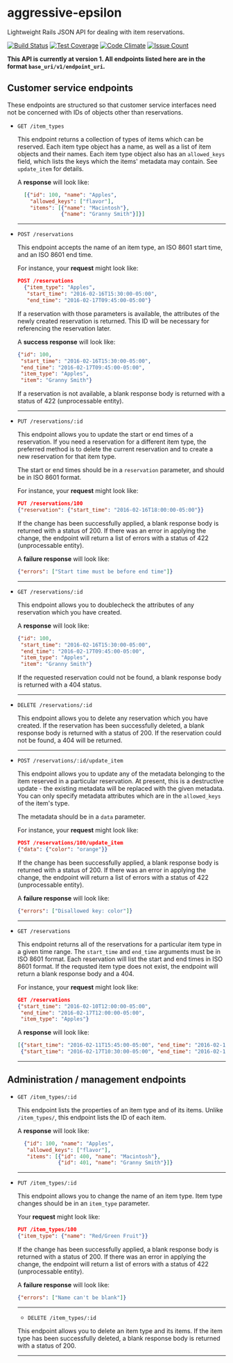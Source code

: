 # aggressive-epsilon

Lightweight Rails JSON API for dealing with item reservations.

[![Build Status](https://travis-ci.org/umts/aggressive-epsilon.svg?branch=master)](https://travis-ci.org/umts/aggressive-epsilon)
[![Test Coverage](https://codeclimate.com/github/umts/aggressive-epsilon/badges/coverage.svg)](https://codeclimate.com/github/umts/aggressive-epsilon/coverage)
[![Code Climate](https://codeclimate.com/github/umts/aggressive-epsilon/badges/gpa.svg)](https://codeclimate.com/github/umts/aggressive-epsilon)
[![Issue Count](https://codeclimate.com/github/umts/aggressive-epsilon/badges/issue_count.svg)](https://codeclimate.com/github/umts/aggressive-epsilon)

**This API is currently at version 1. All endpoints listed here are in the format `base_uri/v1/endpoint_uri`.**

## Customer service endpoints

These endpoints are structured so that customer service interfaces need not be concerned with IDs of objects other than reservations.

+ `GET /item_types`

  This endpoint returns a collection of types of items which can be reserved.
  Each item type object has a name, as well as a list of item objects and their names.
  Each item type object also has an `allowed_keys` field, which lists the keys
  which the items' metadata may contain. See `update_item` for details.

  A **response** will look like:

  ```json
    [{"id": 100, "name": "Apples",
      "allowed_keys": ["flavor"],
      "items": [{"name": "Macintosh"},
                {"name": "Granny Smith"}]}]
  ```

  ---

+ `POST /reservations`

   This endpoint accepts the name of an item type, an ISO 8601 start time, and an ISO 8601 end time.

   For instance, your **request** might look like:

   ```json
   POST /reservations
     {"item_type": "Apples",
      "start_time": "2016-02-16T15:30:00-05:00",
      "end_time": "2016-02-17T09:45:00-05:00"}
   ```

   If a reservation with those parameters is available, the attributes of the newly created reservation is returned.
   This ID will be necessary for referencing the reservation later.

   A **success response** will look like:

   ```json
   {"id": 100,
    "start_time": "2016-02-16T15:30:00-05:00",
    "end_time": "2016-02-17T09:45:00-05:00",
    "item_type": "Apples",
    "item": "Granny Smith"}
   ```

   If a reservation is not available, a blank response body is returned with a status of 422 (unprocessable entity).

   ---

+ `PUT /reservations/:id`

   This endpoint allows you to update the start or end times of a reservation.
   If you need a reservation for a different item type, the preferred method is to delete the current reservation
   and to create a new reservation for that item type.

   The start or end times should be in a `reservation` parameter, and should be in ISO 8601 format.

   For instance, your **request** might look like:

   ```json
   PUT /reservations/100
   {"reservation": {"start_time": "2016-02-16T18:00:00-05:00"}}
   ```

   If the change has been successfully applied, a blank response body is returned with a status of 200.
   If there was an error in applying the change, the endpoint will return a list of errors with a status of 422 (unprocessable entity).

   A **failure response** will look like:

   ```json
   {"errors": ["Start time must be before end time"]}
   ```
   ---

+ `GET /reservations/:id`
 
  This endpoint allows you to doublecheck the attributes of any reservation which you have created.

  A **response** will look like:
  ```json
  {"id": 100,
   "start_time": "2016-02-16T15:30:00-05:00",
   "end_time": "2016-02-17T09:45:00-05:00",
   "item_type": "Apples",
   "item": "Granny Smith"}
  ```

  If the requested reservation could not be found, a blank response body is returned with a 404 status.

  ---

+ `DELETE /reservations/:id`

  This endpoint allows you to delete any reservation which you have created.
  If the reservation has been successfully deleted, a blank response body is returned with a status of 200.
  If the reservation could not be found, a 404 will be returned.

  ---

+ `POST /reservations/:id/update_item`

   This endpoint allows you to update any of the metadata belonging to the item reserved in a particular reservation.
   At present, this is a destructive update - the existing metadata will be replaced with the given metadata.
   You can only specify metadata attributes which are in the `allowed_keys` of the item's type.

   The metadata should be in a `data` parameter.

   For instance, your **request** might look like:

   ```json
   POST /reservations/100/update_item
   {"data": {"color": "orange"}}
   ```

   If the change has been successfully applied, a blank response body is returned with a status of 200.
   If there was an error in applying the change, the endpoint will return a list of errors with a status of 422 (unprocessable entity).

   A **failure response** will look like:

   ```json
   {"errors": ["Disallowed key: color"]}
   ```

   ---

+ `GET /reservations`
   
   This endpoint returns all of the reservations for a particular item type in a given time range.
   The `start_time` and `end_time` arguments must be in ISO 8601 format.
   Each reservation will list the start and end times in ISO 8601 format.
   If the requsted item type does not exist, the endpoint will return a blank response body and a 404.

   For instance, your **request** might look like:
   
   ```json
   GET /reservations
   {"start_time": "2016-02-10T12:00:00-05:00",
    "end_time": "2016-02-17T12:00:00-05:00",
    "item_type": "Apples"}
   ```

   A **response** will look like:

   ```json
   [{"start_time": "2016-02-11T15:45:00-05:00", "end_time": "2016-02-11T21:00:00-05:00"},
    {"start_time": "2016-02-17T10:30:00-05:00", "end_time": "2016-02-19T21:00:00-05:00"}]
   ```
   
   ---

## Administration / management endpoints

+ `GET /item_types/:id`
  
  This endpoint lists the properties of an item type and of its items.
  Unlike `/item_types/`, this endpoint lists the ID of each item.

  A **response** will look like:
  ```json
    {"id": 100, "name": "Apples",
     "allowed_keys": ["flavor"],
     "items": [{"id": 400, "name": "Macintosh"},
               {"id": 401, "name": "Granny Smith"}]}
  ```
  
  ---
  
+ `PUT /item_types/:id`

  This endpoint allows you to change the name of an item type.
  Item type changes should be in an `item_type` parameter.
  
  Your **request** might look like:
  ```json
  PUT /item_types/100
  {"item_type": {"name": "Red/Green Fruit"}}
  ```
  
  If the change has been successfully applied, a blank response body is returned with a status of 200.
   If there was an error in applying the change, the endpoint will return a list of errors with a status of 422 (unprocessable entity).

   A **failure response** will look like:

   ```json
   {"errors": ["Name can't be blank"]}
   ```
   
   ---
   
   + `DELETE /item_types/:id`

  This endpoint allows you to delete an item type and its items.
  If the item type has been successfully deleted, a blank response body is returned with a status of 200.
  
  ---
